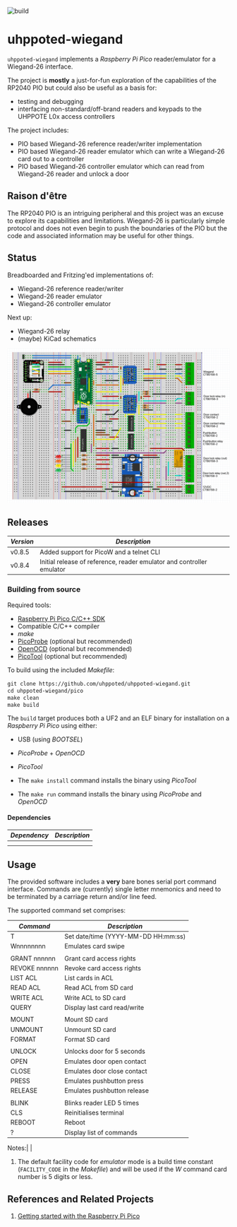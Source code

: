 ![build](https://github.com/uhppoted/uhppoted-wiegand/workflows/build/badge.svg)

# uhppoted-wiegand

`uhppoted-wiegand` implements a _Raspberry Pi Pico_ reader/emulator for a Wiegand-26 interface.

The project is **mostly** a just-for-fun exploration of the capabilities of the RP2040 PIO but could also 
be useful as a basis for:

- testing and debugging
- interfacing non-standard/off-brand readers and keypads to the UHPPOTE L0x access controllers

The project includes:
- PIO based Wiegand-26 reference reader/writer implementation
- PIO based Wiegand-26 reader emulator which can write a Wiegand-26 card out to a controller
- PIO based Wiegand-26 controller emulator which can read from Wiegand-26 reader and unlock a door

## Raison d'être

The RP2040 PIO is an intriguing peripheral and this project was an excuse to explore its capabilities and
limitations. Wiegand-26 is particularly simple protocol and does not even begin to push the boundaries of
the PIO but the code and associated information may be useful for other things.

## Status

Breadboarded and Fritzing'ed implementations of:
- Wiegand-26 reference reader/writer
- Wiegand-26 reader emulator
- Wiegand-26 controller emulator

Next up:
- Wiegand-26 relay
- (maybe) KiCad schematics

<img width="800" src="documentation/images/fritzing-reference.png"> 

## Releases

| *Version* | *Description*                                                                             |
| --------- | ----------------------------------------------------------------------------------------- |
| v0.8.5    | Added support for PicoW and a telnet CLI                                                  |
| v0.8.4    | Initial release of reference, reader emulator and controller emulator                     |


### Building from source

Required tools:
- [Raspberry Pi Pico C/C++ SDK](https://datasheets.raspberrypi.com/pico/raspberry-pi-pico-c-sdk.pdf)
- Compatible C/C++ compiler
- _make_
- [PicoProbe](https://github.com/raspberrypi/picoprobe) (optional but recommended)
- [OpenOCD](https://github.com/raspberrypi/openocd.git) (optional but recommended)
- [PicoTool](https://github.com/raspberrypi/picotool) (optional but recommended)

To build using the included _Makefile_:
```
git clone https://github.com/uhppoted/uhppoted-wiegand.git
cd uhppoted-wiegand/pico
make clean
make build
```

The `build` target produces both a UF2 and an ELF binary for installation on a _Raspberry Pi Pico_ using either:
- USB (using _BOOTSEL_)
- _PicoProbe_ + _OpenOCD_
- _PicoTool_

- The `make install` command installs the binary using _PicoTool_
- The `make run` command installs the binary using _PicoProbe_ and _OpenOCD_

#### Dependencies

| *Dependency*                                                    | *Description*                       |
| --------------------------------------------------------------- | ----------------------------------- |
|                                                                 |                                     |
|                                                                 |                                     |

## Usage

The provided software includes a **very** bare bones serial port command interface. Commands are (currently)
single letter mnemonics and need to be terminated by a carriage return and/or line feed.

The supported command set comprises:

| *Command*      | *Description*                           |
| -------------- | --------------------------------------- |
| T              | Set date/time (YYYY-MM-DD HH:mm:ss)     |
| Wnnnnnnnn      | Emulates card swipe                     |
|                |                                         |
| GRANT nnnnnn   | Grant card access rights                |
| REVOKE nnnnnn  | Revoke card access rights               |
| LIST ACL       | List cards in ACL                       |
| READ ACL       | Read ACL from SD card                   |
| WRITE ACL      | Write ACL to SD card                    |
| QUERY          | Display last card read/write            |
|                |                                         |
| MOUNT          | Mount SD card                           |
| UNMOUNT        | Unmount SD card                         |
| FORMAT         | Format SD card                          |
|                |                                         |
| UNLOCK         | Unlocks door for 5 seconds              |
| OPEN           | Emulates door open contact              |
| CLOSE          | Emulates door close contact             |
| PRESS          | Emulates pushbutton press               |
| RELEASE        | Emulates pushbutton release             |
|                |                                         |
| BLINK          | Blinks reader LED 5 times               |
| CLS            | Reinitialises terminal                  |
| REBOOT         | Reboot                                  |
| ?              | Display list of commands                |


Notes:| |
1. The default facility code for _emulator_ mode is a build time constant (`FACILITY_CODE` in the _Makefile_) and will
be used if the _W_ command card number is 5 digits or less.


## References and Related Projects

1. [Getting started with the Raspberry Pi Pico](https://datasheets.raspberrypi.com/pico/getting-started-with-pico.pdf)

